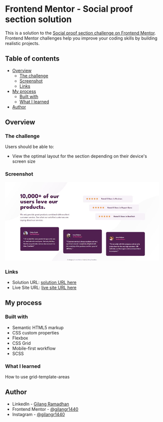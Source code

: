 # Frontend Mentor - Social proof section solution

This is a solution to the [Social proof section challenge on Frontend Mentor](https://www.frontendmentor.io/challenges/social-proof-section-6e0qTv_bA). Frontend Mentor challenges help you improve your coding skills by building realistic projects.

## Table of contents

- [Overview](#overview)
  - [The challenge](#the-challenge)
  - [Screenshot](#screenshot)
  - [Links](#links)
- [My process](#my-process)
  - [Built with](#built-with)
  - [What I learned](#what-i-learned)
- [Author](#author)

## Overview

### The challenge

Users should be able to:

- View the optimal layout for the section depending on their device's screen size

### Screenshot

![](./screenshot.JPG)

### Links

- Solution URL: [solution URL here](https://www.frontendmentor.io/solutions/social-proof-section-RgubxFJvBQ)
- Live Site URL: [live site URL here](https://gilangr1440.github.io/social-proof-section/)

## My process

### Built with

- Semantic HTML5 markup
- CSS custom properties
- Flexbox
- CSS Grid
- Mobile-first workflow
- SCSS

### What I learned

How to use grid-template-areas

## Author

- LinkedIn - [Gilang Ramadhan](https://www.linkedin.com/in/gilangr1440/)
- Frontend Mentor - [@gilangr1440](https://www.frontendmentor.io/profile/gilangr1440)
- Instagram - [@gilangr1440](https://www.instagram.com/gilangr1440/)
